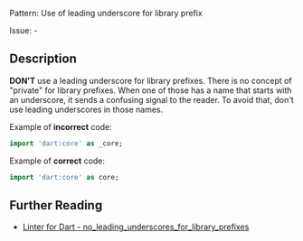 Pattern: Use of leading underscore for library prefix

Issue: -

## Description

**DON’T** use a leading underscore for library prefixes.
There is no concept of "private" for library prefixes. When one of those has a
name that starts with an underscore, it sends a confusing signal to the reader. 
To avoid that, don't use leading underscores in those names.

Example of **incorrect** code:

```dart
import 'dart:core' as _core;
```

Example of **correct** code:

```dart
import 'dart:core' as core;
```

## Further Reading

* [Linter for Dart - no_leading_underscores_for_library_prefixes](https://dart-lang.github.io/linter/lints/no_leading_underscores_for_library_prefixes.html)